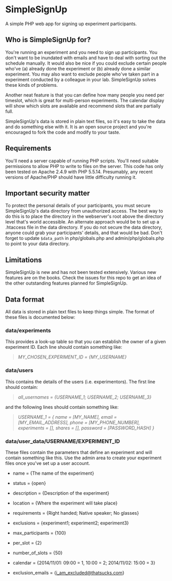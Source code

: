 SimpleSignUp
============

A simple PHP web app for signing up experiment participants.


Who is SimpleSignUp for?
------------------------

You're running an experiment and you need to sign up participants. You don't want to be inundated with emails and have to deal with sorting out the schedule manually. It would also be nice if you could exclude certain people who've (a) already done the experiment or (b) already done a similar experiment. You may also want to exclude people who've taken part in a experiment conducted by a colleague in your lab. SimpleSignUp solves these kinds of problems.

Another neat feature is that you can define how many people you need per timeslot, which is great for multi-person experiments. The calendar display will show which slots are available and recommend slots that are partially full.

SimpleSignUp's data is stored in plain text files, so it's easy to take the data and do something else with it. It is an open source project and you're encouraged to fork the code and modify to your taste.


Requirements
------------

You'll need a server capable of running PHP scripts. You'll need suitable permissions to allow PHP to write to files on the server. This code has only been tested on Apache 2.4.9 with PHP 5.5.14. Presumably, any recent versions of Apache/PHP should have little difficulty running it.


Important security matter
-------------------------

To protect the personal details of your participants, you must secure SimpleSignUp's data directory from unauthorized access. The best way to do this is to place the directory in the webserver's root above the directory level that's world accessible. An alternate approach would be to set up a .htaccess file in the data directory. If you do not secure the data directory, anyone could grab your participants' details, and that would be bad. Don't forget to update ```$data_path``` in php/globals.php and admin/php/globals.php to point to your data directory.


Limitations
-----------

SimpleSignUp is new and has not been tested extensively. Various new features are on the books. Check the issues for this repo to get an idea of the other outstanding features planned for SimpleSignUp.


Data format
-----------

All data is stored in plain text files to keep things simple. The format of these files is documented below:

### data/experiments

This provides a look-up table so that you can establish the owner of a given experiment ID. Each line should contain something like:

> *MY_CHOSEN_EXPERIMENT_ID = {MY_USERNAME}*

### data/users

This contains the details of the users (i.e. experimentors). The first line should contain:

> *all_usernames = {USERNAME_1; USERNAME_2; USERNAME_3}*

and the following lines should contain something like:

> *USERNAME_1 = { name = [MY_NAME], email = [MY_EMAIL_ADDRESS], phone = [MY_PHONE_NUMBER], experiments = [], shares = [], password = [PASSWORD_HASH] }*

### data/user_data/USERNAME/EXPERIMENT_ID

These files contain the parameters that define an experiment and will contain something like this. Use the admin area to create your experiment files once you've set up a user account.

- name = {The name of the experiment}

- status = {open}

- description = {Description of the experiment}

- location = {Where the experiment will take place}

- requirements = {Right handed; Native speaker; No glasses}

- exclusions = {experiment1; experiment2; experiment3}

- max_participants = {100}

- per_slot = {2}

- number_of_slots = {50}

- calendar = {2014/11/01: 09:00 = 1, 10:00 = 2; 2014/11/02: 15:00 = 3}

- exclusion_emails = {i_am_excluded@thatsucks.com}
